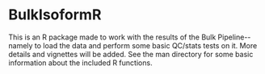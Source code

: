 # BulkIsoformR

This is an R package made to work with the results of the Bulk Pipeline--namely to load the data and perform some basic QC/stats tests on it. More details and vignettes will be added. See the man directory for some basic information about the included R functions.
